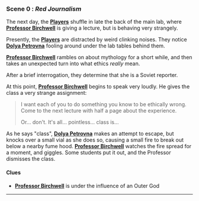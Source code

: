 
### Scene 0 : *Red Journalism* ###

The next day, the **[Players][]** shuffle in late the back of the main lab,
where **[Professor Birchwell][]** is giving a lecture, but is behaving very strangely.

Presently, the **[Players][]** are distracted by weird clinking noises.
They notice **[Dolya Petrovna][]** fooling around under the lab tables behind them.

**[Professor Birchwell][]** rambles on about mythology for a short while,
and then takes an unexpected turn into what ethics *really* mean.

After a brief interrogation, they determine that she is a Soviet reporter.

At this point, **[Professor Birchwell][]** begins to speak very loudly.
He gives the class a very strange assignment:

> I want each of you to do something you know to be ethically wrong.
> Come to the next lecture with half a page about the experience.
>
> Or... don't. It's all... pointless... class is...

As he says "class", **[Dolya Petrovna][]** makes an attempt to escape,
but knocks over a small vial as she does so,
causing a small fire to break out below a nearby fume hood.
**[Professor Birchwell][]** watches the fire spread for a moment, and giggles.
Some students put it out, and the Professor dismisses the class.


#### Clues ####
- **[Professor Birchwell][]** is under the influence of an Outer God

---

[players]: <https://github.com/evan-erdos/trail-of-cthulhu/blob/master/outline/characters/players.md>
[professor birchwell]: <https://github.com/evan-erdos/trail-of-cthulhu/blob/master/outline/characters/birchwell.md>
[dolya petrovna]: <https://github.com/evan-erdos/trail-of-cthulhu/blob/master/outline/act-0/characters/dolya.md>

